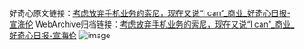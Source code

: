好奇心原文链接：[考虑放弃手机业务的索尼，现在又说“I can”_商业_好奇心日报-宣海伦](https://www.qdaily.com/articles/8138.html)
WebArchive归档链接：[考虑放弃手机业务的索尼，现在又说“I can”_商业_好奇心日报-宣海伦](http://web.archive.org/web/20190623152203/https://www.qdaily.com/articles/8138.html)
![image](http://ww3.sinaimg.cn/large/007d5XDply1g3vatz1g0cj30u02tlb29)
